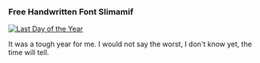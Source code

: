 ### Free Handwritten Font Slimamif

[![Last Day of the Year](https://www.dimka.com/daily/LastDayOfTheYear-531.jpg)](https://www.dimka.com/daily/LastDayOfTheYear-1.jpg)

It was a tough year for me. I would not say the worst, I don't know yet, the time will tell. 
